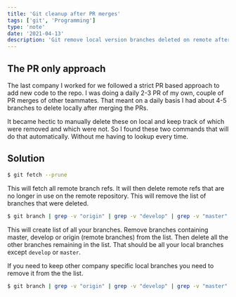 ```yaml
---
title: 'Git cleanup after PR merges'
tags: ['git', 'Programming']
type: 'note'
date: '2021-04-13'
description: 'Git remove local version branches deleted on remote after PR merges'
---
```


## The PR only approach
The last company I worked for we followed a strict PR based approach to add new code to the repo. I was doing a daily 2-3 PR of my own, couple of PR merges of other teammates. That meant on a daily basis I had about 4-5 branches to delete locally after merging the PRs.

It became hectic to manually delete these on local and keep track of which were removed and which were not. So I found these two commands that will do that automatically. Without me having to lookup every time.

## Solution
```bash
$ git fetch --prune
```

This will fetch all remote branch refs. It will then delete remote refs that are no longer in use on the remote repository. This will remove the list of branches that were deleted.



```bash
$ git branch | grep -v "origin" | grep -v "develop" | grep -v "master" | xargs git branch -D
```

This will create  list of all your branches. Remove branches containing master, develop or origin (remote branches) from the list. Then delete all the other branches remaining in the list. That should be all your local branches except `develop` or `master`.

If you need to keep other company specific local branches you need to remove it from the the list.

```bash
$ git branch | grep -v "origin" | grep -v "develop" | grep -v "master" | grep -v "company-specific-branch" | xargs git branch -D
```